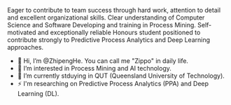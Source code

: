 Eager to contribute to team success through hard work, attention to detail and excellent organizational skills. Clear understanding of Computer Science and Software Developing and training in Process Mining. Self-motivated and exceptionally reliable Honours student positioned to contribute strongly to Predictive Process Analytics and Deep Learning approaches.

- 👋 Hi, I’m @ZhipengHe. You can call me "Zippo" in daily life.
- 👀 I’m interested in Process Mining and AI technology.
- 🌱 I’m currently stduying in QUT (Queensland University of Technology).
- ⚡ I'm researching on Predictive Process Analytics (PPA) and Deep Learning (DL).

<!---
ZhipengHe/ZhipengHe is a ✨ special ✨ repository because its `README.md` (this file) appears on your GitHub profile.
You can click the Preview link to take a look at your changes.
--->
